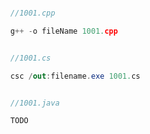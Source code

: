 ```c++

  //1001.cpp

  g++ -o fileName 1001.cpp
```

```c#

  //1001.cs

  csc /out:filename.exe 1001.cs
```

```Java

  //1001.java

  TODO
```